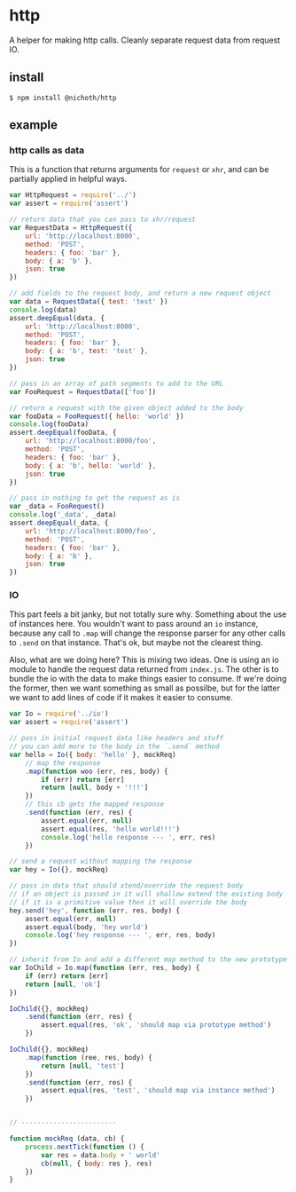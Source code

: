 # http

A helper for making http calls. Cleanly separate request data from request IO.

## install

    $ npm install @nichoth/http

## example

### http calls as data

This is a function that returns arguments for `request` or `xhr`, and can be partially applied in helpful ways.

```js
var HttpRequest = require('../')
var assert = require('assert')

// return data that you can pass to xhr/request
var RequestData = HttpRequest({
    url: 'http://localhost:8000',
    method: 'POST',
    headers: { foo: 'bar' },
    body: { a: 'b' },
    json: true
})

// add fields to the request body, and return a new request object
var data = RequestData({ test: 'test' })
console.log(data)
assert.deepEqual(data, {
    url: 'http://localhost:8000',
    method: 'POST',
    headers: { foo: 'bar' },
    body: { a: 'b', test: 'test' },
    json: true
})

// pass in an array of path segments to add to the URL
var FooRequest = RequestData(['foo'])

// return a request with the given object added to the body
var fooData = FooRequest({ hello: 'world' })
console.log(fooData)
assert.deepEqual(fooData, {
    url: 'http://localhost:8000/foo',
    method: 'POST',
    headers: { foo: 'bar' },
    body: { a: 'b', hello: 'world' },
    json: true
})

// pass in nothing to get the request as is
var _data = FooRequest()
console.log('_data', _data)
assert.deepEqual(_data, {
    url: 'http://localhost:8000/foo',
    method: 'POST',
    headers: { foo: 'bar' },
    body: { a: 'b' },
    json: true
})
```

### IO

This part feels a bit janky, but not totally sure why. Something about the use of instances here. You wouldn't want to pass around an `io` instance, because any call to `.map` will change the response parser for any other calls to `.send` on that instance. That's ok, but maybe not the clearest thing. 

Also, what are we doing here? This is mixing two ideas. One is using an io module to handle the request data returned from `index.js`. The other is to bundle the io with the data to make things easier to consume. If we're doing the former, then we want something as small as possilbe, but for the latter we want to add lines of code if it makes it easier to consume.

```js
var Io = require('../io')
var assert = require('assert')

// pass in initial request data like headers and stuff
// you can add more to the body in the `.send` method
var hello = Io({ body: 'hello' }, mockReq)
    // map the response
    .map(function woo (err, res, body) {
        if (err) return [err]
        return [null, body + '!!!']
    })
    // this cb gets the mapped response
    .send(function (err, res) {
        assert.equal(err, null)
        assert.equal(res, 'hello world!!!')
        console.log('hello response --- ', err, res)
    })

// send a request without mapping the response
var hey = Io({}, mockReq)

// pass in data that should xtend/override the request body
// if an object is passed in it will shallow extend the existing body
// if it is a primitive value then it will override the body
hey.send('hey', function (err, res, body) {
    assert.equal(err, null)
    assert.equal(body, 'hey world')
    console.log('hey response --- ', err, res, body)
})

// inherit from Io and add a different map method to the new prototype
var IoChild = Io.map(function (err, res, body) {
    if (err) return [err]
    return [null, 'ok']
})

IoChild({}, mockReq)
    .send(function (err, res) {
        assert.equal(res, 'ok', 'should map via prototype method')
    })

IoChild({}, mockReq)
    .map(function (ree, res, body) {
        return [null, 'test']
    })
    .send(function (err, res) {
        assert.equal(res, 'test', 'should map via instance method')
    })


// ------------------------

function mockReq (data, cb) {
    process.nextTick(function () {
        var res = data.body + ' world'
        cb(null, { body: res }, res)
    })
}
```

